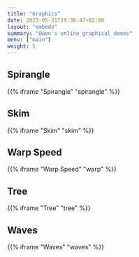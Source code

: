 ```yaml
---
title: "Graphics"
date: 2023-05-21T19:38:47+02:00
layout: "embeds"
summary: "Owen's online graphical demos"
menu: ["main"]
weight: 5
---
```


## Spirangle

{{% iframe "Spirangle" "spirangle" %}}

## Skim

{{% iframe "Skim" "skim" %}}

## Warp Speed

{{% iframe "Warp Speed" "warp" %}}

## Tree

{{% iframe "Tree" "tree" %}}

## Waves

{{% iframe "Waves" "waves" %}}
